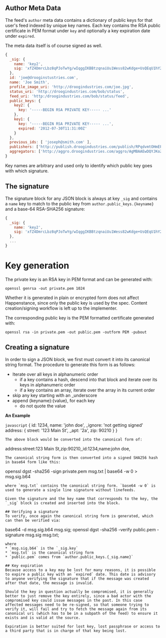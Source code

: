## Author Meta Data
The feed's `author` meta data contains a dictionary of public keys for that user's feed indexed by unique key names. Each key contains the RSA public certificate in PEM format under `key` and optionally a key expiration date under `expired`.

The meta data itself is of course signed as well.

```javascript
{
  _sig: {
    name: 'key2',
    sig: 'xfZ4DmrcLbz8qPJoTwYg/wIqggIKBBtzqnaiUu1Wess82wKdge+UsQEqU1hY2/0OrzgtUnzgn8nSWWPJtd6qtKbOTkPQqYDf2uVk6WTHYjwpysHmMj8fzrMkpE0ZPkPD8N7kEn1Rmt85CeXMDjYDN14H3Ep4iRNc7qxeNSR7xH8='
  },
  id: 'joe@drooginstustries.com',
  name: 'Joe Smith',
  profile_image_uri: 'http://droogindustries.com/joe.jpg',
  status_uri: 'http://droogindustries.com/bob/status',
  feed_uri: 'http:/droogindustries.com/bob/status/feed',
  public_keys: {
    key2: {
      key: '-----BEGIN RSA PRIVATE KEY----- ...'
    },
    key1: {
      key: '-----BEGIN RSA PRIVATE KEY----- ...',
      expired: '2012-07-30T11:31:00Z'
    }
  },
  previous_ids: [ 'joseph@smith.com' ],
  publishers: ['http://publish.droogindustries.com/publish/RPqdvmtOHmEPbJ+kX'],
  aggregators: ['http://aggro.droogindustries.com/aggro/AgMBAAEwDQYJKoZIhvcNA']
}
```
Key names are arbitrary and used only to identify which public key goes with which signature.

## The signature
The signature block for any JSON block is always at key `_sig` and contains a `name` key to match to the public key from `author.public_keys.{keyname}` and a base-64 RSA-SHA256 signature:
```javascript
{
  _sig: {
    name: 'key2',
    sig: 'xfZ4DmrcLbz8qPJoTwYg/wIqggIKBBtzqnaiUu1Wess82wKdge+UsQEqU1hY2/0OrzgtUnzgn8nSWWPJtd6qtKbOTkPQqYDf2uVk6WTHYjwpysHmMj8fzrMkpE0ZPkPD8N7kEn1Rmt85CeXMDjYDN14H3Ep4iRNc7qxeNSR7xH8='
  },
  ...
}
```

# Key generation

The private key is an RSA key in PEM format and can be generated with:
```
openssl genrsa -out private.pem 1024
```
Whether it is generated in plain or encrypted form does not affect Happenstance, since only the public key is used by the spec. Content creation/signing workflow is left up to the implementer.

The corresponding public key is the PEM formatted certificate generated with:
```
openssl rsa -in private.pem -out public.pem -outform PEM -pubout
```

## Creating a signature
In order to sign a JSON block, we first must convert it into its canonical string format. The procedure to generate this form is as follows:
* Iterate over all keys in alphanumeric order
  * if a key contains a hash, descend into that block and iterate over its keys in alphanumeric order
  * if a key contains an array, iterate over the array in its current order
* skip any key starting with an _underscore
* append {keyname}:{value}, for each key
  * do not quote the value

**An Example**

```javascript```
{
  id: 1234,
  name: 'john doe',
  _ignore: 'not getting signed'
  address: {
    street: '123 Main St',
    _apt: '2a',
    zip: 90210
  }
}
```
The above block would be converted into the canonical form of:
```
address:street:123 Main St,zip:90210,,id:1234,name:john doe,
```
The canonical string form is then converted into a signed SHA256 hash in base64 form like this:
```
openssl dgst -sha256 -sign private.pem msg.txt | base64 -w 0 > msg.sig.b64
```
where `msg.txt` contains the canonical string form. `base64 -w 0` is used to generate a single line signature without linefeeds.

Given the signature and the key name that corresponds to the key, the `_sig` block is created and inserted into the block.

## Verifying a signature
To verify, once again the canonical string form is generated, which can then be verified via:
```
base64 -d msg.sig.b64 msg.sig;
openssl dgst -sha256 -verify public.pem -signature msg.sig msg.txt;
```
where
* `msg.sig.b64` is the `_sig.key`
* `msg.txt` is the canonical string form
* `public.pem` comes from `author.public_keys.{_sig.name}`

## Key expiration
Because access to a key may be lost for many reasons, it is possible to expire a public key with an `expired` date. This date is advisory to anyone verifying the signature that if the message was created after that date, the message is invalid.

Should the key in question actually be compromised, it is generally better to just remove the key entirely, since a bad actor with the compromised key could issue messages in the past. In this case affected messages need to be re-signed, so that someone trying to verify it, will fail and try to fetch the message again from its canonical uri (which has to be in a subpath of the feed) to ensure it exists and is valid at the source.

Expiration is better suited for lost key, lost passphrase or access to a third party that is in charge of that key being lost.